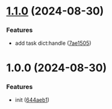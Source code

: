 # [1.1.0](https://github.com/cycjimmy/chinese-sentiment/compare/v1.0.0...v1.1.0) (2024-08-30)


### Features

* add task dict:handle ([7ae1505](https://github.com/cycjimmy/chinese-sentiment/commit/7ae15051cb443483807071e09af06248250e0a69))

# 1.0.0 (2024-08-30)


### Features

* init ([644aeb1](https://github.com/cycjimmy/chinese-sentiment/commit/644aeb1b426b06b82b238fea302a417b598997ec))

